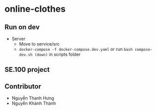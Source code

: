 # online-clothes

## Run on dev

- Server
  - Move to service/src
  - `docker-compose -f docker-compose.dev.yaml` or run `bash compose-dev.sh (down)` in scripts folder

## SE.100 project

## Contributor

- Nguyễn Thanh Hưng
- Nguyễn Khánh Thành
